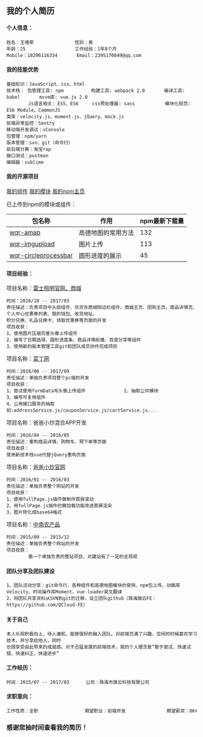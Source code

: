 ## 我的个人简历
#### 个人信息：
```
姓名：王墙荣               性别：男         
年龄：25                  工作经验：1年8个月
Mobile：18296116334       Email：2395170049@qq.com
```
#### 我的技能优势
```
基础知识：JavaScript、css、html
技术栈： 包管理工具: npm          构建工具: webpack 2.0       编译工具: babel       mvvm库: vue.js 2.0
        Js语言相关: ES5、ES6     css预处理器: sass           模块化规范: ES6 Module、CommonJS
类库：velocity.js、moment.js、jQuery、mock.js
前端异常监控：Sentry
移动端开发调试：vConsole
包管理：npm/yarn
版本管理：svn、git（命令行）
前后端分离：淘宝rap 
接口测试：postman
编辑器：sublime
```
#### 我的开源项目
[我的组件](https://github.com/WangQiangrong/components)                [我的模块](https://github.com/WangQiangrong/wqr-amap)                [我的npm主页](https://www.npmjs.com/~575201314)

已上传到npm的模块或组件：

包名称|作用|npm最新下载量
---|---|---
[wqr-amap](https://www.npmjs.com/package/wqr-amap)|高德地图的常用方法|132
[wqr-imgupload](https://www.npmjs.com/package/wqr-imgupload)|图片上传|113
[wqr-circleprocessbar](https://www.npmjs.com/package/wqr-circleprocessbar)|圆形进度的展示|45

#### 项目经验：
项目名称：[雷士照明官网、商城](http://www.nvc-lighting.com.cn/)
```
时间：2016/10 -- 2017/03
责任描述：负责项目中头部组件、仿京东商城侧边栏组件、商城主页、团购主页、商品详情页、个人中心优惠券列表、我的钱包、收货地址、
积分兑换、礼品兑换卡、领取优惠券等页面的开发
项目收获：
1、使用图片压缩完善头像上传组件
2、编写了日期选择、圆形进度条、商品详情轮播、百度分享等组件
3、使用新的版本管理工具git和团队成员协作完成项目
```
项目名称：[菜丁网](http://www.greencd.cn/)
```
时间：2016/06 -- 2017/09
责任描述：单独负责项目整个pc端的开发
项目收获：
1、尝试使用formData写头像上传组件              2、抽取公共模块                3、编写可复用组件
4、公用接口服务的抽取如:addressService.js/couponService.js/cartService.js...
```
项目名称：爸爸小炒混合APP开发
```
时间：2016/04 -- 2016/05
责任描述：重构商品详情、购物车、预下单等页面
项目收获：
使用新技术栈vue代替jQuery重构页面
```
项目名称：[爸爸小炒官网](http://www.dadcooker.com/)
```
时间：2016/01 -- 2016/03
责任描述：单独负责整个网站的开发
项目收获：
1、使用fullPage.js插件做制作首屏滚动
2、用fullPage.js插件的懒加载功能改进首屏渲染
3、图片转化成base64格式
```
项目名称：[中南农产品](http://www.southmkt.com)
```
时间：2015/09 -- 2015/12
责任描述：单独负责整个网站的开发
项目收获：
        第一个单独负责的整站项目，对建站有了一定的全局观
```
#### 团队分享及团队建设
```
1、团队活动分享：git命令行、各种组件和高德地图模块的使用、npm包上传、动画库Velocity、时间操作库Moment，vue-loader英文翻译
2、将团队共享资料从SVN到git的迁移，设立团队github（珠海旗云FE：https://github.com/QCloud-FE）
```
#### 关于自己
```
本人乐观积极向上，待人谦和，能够很好的融入团队。对前端充满了兴趣，空闲的时候喜欢学习技术，并分享给他人，同时
也很享受由此带来的成就感。对于迅猛发展的前端技术，我的个人理念是“敢于尝试、快速试错、快速纠正、快速进步”
```
#### 工作经历：
```
时间：2015/07 -- 2017/03      公司：珠海市旗云科技有限公司
```
#### 求职意向：
```
工作性质：全职                 期望职业：前端开发               期望薪资：8K+
```
### 感谢您抽时间查看我的简历！
